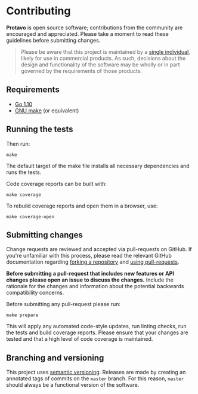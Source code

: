 # Contributing

**Protavo** is open source software; contributions from the community are
encouraged and appreciated. Please take a moment to read these guidelines
before submitting changes.

> Please be aware that this project is maintained by a [single individual](https://github.com/jmalloc),
likely for use in commercial products. As such, decisions about the design and
functionality of the software may be wholly or in part governed by the
requirements of those products.

## Requirements

- [Go 1.10](https://golang.org/)
- [GNU make](https://www.gnu.org/software/make/) (or equivalent)

## Running the tests

Then run:

    make

The default target of the make file installs all necessary dependencies and runs
the tests.

Code coverage reports can be built with:

    make coverage

To rebuild coverage reports and open them in a browser, use:

    make coverage-open

## Submitting changes

Change requests are reviewed and accepted via pull-requests on GitHub. If you're
unfamiliar with this process, please read the relevant GitHub documentation
regarding [forking a repository](https://help.github.com/articles/fork-a-repo)
and [using pull-requests](https://help.github.com/articles/using-pull-requests).

**Before submitting a pull-request that includes new features or API changes
please open an issue to discuss the changes.** Include the rationale for the
changes and information about the potential backwards compatibility concerns.

Before submitting any pull-request please run:

    make prepare

This will apply any automated code-style updates, run linting checks, run the
tests and build coverage reports. Please ensure that your changes are tested and
that a high level of code coverage is maintained.

## Branching and versioning

This project uses [semantic versioning](https://semver.org). Releases are made
by creating an annotated tags of commits on the `master` branch. For this
reason, `master` should always be a functional version of the software.
